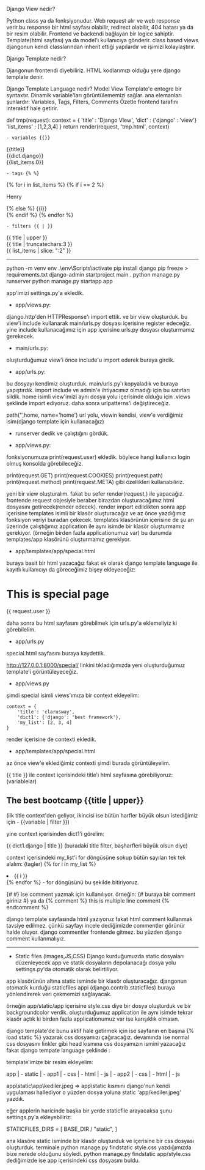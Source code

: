 Django View nedir?

Python class ya da fonksiyonudur. Web request alır ve web response verir.bu response bir html sayfası olabilir, redirect olabilir, 404 hatası ya da bir resim olabilir.
Frontend ve backendi bağlayan bir logice sahiptir. Template(html sayfası) ya da model'ı kullanıcıya gönderir.
class based views djangonun kendi classlarından inherit ettiği yapılardır ve işimizi kolaylaştırır.

Django Template nedir?

Djangonun frontendi diyebiliriz. HTML kodlarımızı olduğu yere django template denir. 

Django Template Language nedir?
Model View Template'e entegre bir syntaxtır. Dinamik variable'ları görüntülememizi sağlar. ana elemanları şunlardır:
Variables, Tags, Filters, Comments
Özetle frontend tarafını interaktif hale getirir.

def tmp(request):
    context = {
        'title' : 'Django View',
        'dict' : {'django' : 'view'}
        'list_items' : [1,2,3,4]
    }
    return render(request, 'tmp.html', context)

    - variables {{}}
<body>
    {{title}} <br>
    {{dict.django}} <br>
    {{list_items.0}} <br>
</body>

    - tags {% %}
<body>
    {% for i in list_items %} {% if i == 2 %} 
    <p>Henry</p>
    {% else %} {{i}} <br>
    {% endif %} {% endfor %}       
</body>

    - filters {{ | }}
<body>
    {{ title | upper }} <br>
    {{ title | truncatechars:3 }} <br>
    {{ list_items | slice: ":2" }}
</body>

------------------------------------------------------------------------------

python -m venv env
.\env\Scripts\activate
pip install django
pip freeze > requirements.txt
django-admin startproject main .
python manage.py runserver
python manage.py startapp app

app'imizi settings.py'a ekledik.


- app/views.py:

django.http'den HTTPResponse'ı import ettik. ve bir view oluşturduk. bu view'i include kullanarak main/urls.py dosyası içerisine register edeceğiz. yine include kullanacağımız için app içerisine urls.py dosyası oluşturmamız gerekecek.
<!-- 
from django.http import HttpResponse

def home(request):
    return HttpResponse('<h1>Hello World</h1>')
-->

- main/urls.py:

oluşturduğumuz view'i önce include'u import ederek buraya girdik.
<!-- 
from django.urls import include

urlpatterns = [
    path('',include("app.urls"))
] 
-->

- app/urls.py:

bu dosyayı kendimiz oluşturduk. main/urls.py'ı kopyaladık ve buraya yapıştırdık. import include ve admin'e ihtiyacımız olmadığı için bu satırları sildik.
home isimli view'imizi aynı dosya yolu içerisinde olduğu için .views şeklinde import ediyoruz. daha sonra urlpatterns'i değiştireceğiz.

path('',home, name='home')
url yolu, viewin kendisi, view'e verdiğimiz isim(django template için kullanacağız)

<!-- 
from django.urls import path
from .views import home

urlpatterns = [
    path('',home, name='home')
]
 -->

- runserver dedik ve çalıştığını gördük.

- app/views.py:

fonksiyonumuza print(request.user) ekledik. böylece hangi kullanıcı login olmuş konsolda görebileceğiz.

<!-- 
def home(request):
    print(request.user)
    return HttpResponse('<h1>Hello World</h1>')
 -->

print(request.GET)
print(request.COOKIES)
print(request.path)
print(request.method)
print(request.META)
gibi özellikleri kullanabiliriz.

yeni bir view oluşturalım. fakat bu sefer render(request,) ile yapacağız.
frontende request objesiyle beraber birazdan oluşturacağımız html dosyasını getirecek(render edecek). render import edildikten sonra app içerisine templates isimli bir klasör oluşturacağız ve az önce yazdığımız fonksiyon veriyi buradan çekecek.
templates klasörünün içerisine de şu an üzerinde çalıştığımız application ile aynı isimde bir klasör oluşturmamız gerekiyor. (örneğin birden fazla applicationumuz var) bu durumda templates/app klasörünü oluşturmamız gerekiyor.

<!-- 
def special(request):
    return render(request, 'app/special.html')
 -->


- app/templates/app/special.html

buraya basit bir html yazacağız fakat ek olarak django template language ile kayıtlı kullanıcıyı da göreceğimiz bişey ekleyeceğiz:

<h1>This is special page</h1>

{{ request.user }}

daha sonra bu html sayfasını görebilmek için urls.py'a eklemeliyiz ki görebilelim.

- app/urls.py

special.html sayfasını buraya kaydettik.

<!-- 
path('special/',special, name='special') 
-->

http://127.0.0.1:8000/special/ linkini tıkladığımızda yeni oluşturduğumuz template'i görüntüleyeceğiz.

- app/views.py

şimdi special isimli views'ımıza bir context ekleyelim:

    context = {
        'title': 'clarusway',
        'dict1': {'django': 'best framework'},
        'my_list': [2, 3, 4]
    }

render içerisine de contexti ekledik.

<!-- special'ın son hali:
def special(request):
    context = {
        'title': 'clarusway',
        'dict1': {'django': 'best framework'},
        'my_list': [2, 3, 4]
    }
    return render(request, 'app/special.html',context)
 -->

 - app/templates/app/special.html

az önce view'e eklediğimiz contexti şimdi burada görüntüleyelim.

{{ title }} ile context içerisindeki title'ı html sayfasına görebiliyoruz:
(variablelar)
<h2>The best bootcamp {{title | upper}}</h2> 
(ilk title context'den geliyor, ikincisi ise bütün harfler büyük olsun istediğimiz için - {{variable | filter }})

yine context içerisinden dict1'i görelim:

{{ dict1.django | title }} (buradaki title filter, başharfleri büyük olsun diye)

context içerisindeki my_list'i for döngüsüne sokup bütün sayıları tek tek alalım:
(tagler)
{% for i in my_list %}
    <li>{{ i }}</li>
{% endfor %}   - for döngüsünü bu şekilde bitiriyoruz.

{# #} ise comment yazmak için kullanılıyor. örneğin:
{# buraya bir comment giriniz #}
ya da
{% comment  %}
this is multiple
line comment
{% endcomment %}

django template sayfasında html yazıyoruz fakat html comment kullanmak tavsiye edilmez. çünkü sayfayı incele dediğimizde commentler görünür halde oluyor.
django commentler frontende gitmez. bu yüzden django comment kullanmalıyız.

-----------------------------------------------------------------------------

- Static files (images,JS,CSS)
Django kurduğumuzda static dosyaları düzenleyecek app ve statik dosyaların depolanacağı dosya yolu settings.py'da otomatik olarak belirtiliyor.

app klasörünün altına static isminde bir klasör oluşturacağız. djangonun otomatik kurduğu staticfiles appi (django.contrib.staticfiles) buraya yönlendirerek veri çekmemizi sağlayacak.

örneğin app/static/app içerisine style.css diye bir dosya oluşturduk ve bir backgroundcolor verdik.
oluşturduğumuz application ile aynı isimde tekrar klasör açtık ki birden fazla applicationumuz var ise karışıklık olmasın.
<!-- 
body {
    background-color: aqua;
}
 -->

django template'de bunu aktif hale getirmek için ise sayfanın en başına {% load static %} yazarak css dosyamızı çağıracağız. devamında ise normal css dosyasını linkler gibi head kısmına css dosyamızın ismini yazacağız fakat django tempate language şeklinde :
<!-- 
{% load static %}

<head>
    <link rel="stylesheet" href="{% static 'app/style.css' %}">
</head> 
-->

template'imize bir resim ekleyelim:

<!-- 
<img src="{% static 'app/kediler.jpeg' %}" alt="kediler" height='300'>
 -->

app
    | - static
        |  - app1
            | - css
            | - html
            | - js
        |  - app2
            | - css
            | - html
            | - js

app\static\app\kediler.jpeg => app\static kısmını django'nun kendi uygulaması hallediyor o yüzden dosya yoluna static 'app/kediler.jpeg' yazdık.

eğer applerin haricinde başka bir yerde staticfile arayacaksa şunu settings.py'a ekleyebiliriz:

STATICFILES_DIRS = [
    BASE_DIR / "static",
]

ana klasöre static isminde bir klasör oluşturduk ve içerisine bir css dosyası oluşturduk.
terminale python manage.py findstatic style.css yazdığımızda bize nerede olduğunu söyledi.
python manage.py findstatic app/style.css dediğimizde ise app içerisindeki css dosyasını buldu.